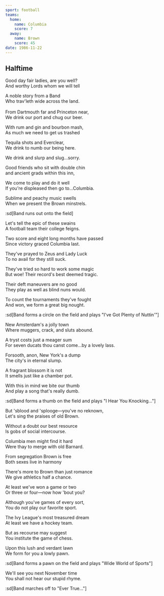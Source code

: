 ```yaml
---
sport: football
teams:
  home:
    name: Columbia
    score: 7
  away:
    name: Brown
    score: 45
date: 1986-11-22
---
```


## Halftime

Good day fair ladies, are you well?\
 And worthy Lords whom we will tell

A noble story from a Band\
 Who trav'leth wide across the land.\
\
 From Dartmouth far and Princeton near,\
 We drink our port and chug our beer.

With rum and gin and bourbon mash,\
 As much we need to get us trashed

Tequila shots and Everclear,\
 We drink to numb our being here.

We drink and slurp and slug...sorry.

Good friends who sit with double chin\
 and ancient grads within this inn,

We come to play and do it well\
 If you're displeased then go to...Columbia.

Sublime and peachy music swells \
 When we present the Brown minstrels.

:sd[Band runs out onto the field]

Let's tell the epic of these swains \
 A football team their college feigns.

Two score and eight long months have passed\
 Since victory graced Columbia last.

They've prayed to Zeus and Lady Luck \
 To no avail for they still suck.

They've tried so hard to work some magic\
 But woe! Their record's best deemed tragic.

Their deft maneuvers are no good \
 They play as well as blind nuns would.

To count the tournaments they've fought\
 And won, we form a great big nought.

:sd[Band forms a circle on the field and plays "I've Got Plenty of Nuttin'"]

New Amsterdam's a jolly town\
 Where muggers, crack, and sluts abound.

A tryst costs just a meager sum\
 For seven ducats thou canst come...by a lovely lass.

Forsooth, anon, New York's a dump\
 The city's in eternal slump.

A fragrant blossom it is not \
 It smells just like a chamber pot.

With this in mind we bite our thumb\
 And play a song that's really dumb.

:sd[Band forms a thumb on the field and plays "I Hear You Knocking..."]

But 'sblood and 'splooge—you've no reknown,\
 Let's sing the praises of old Brown.

Without a doubt our best resource\
 Is gobs of social intercourse.

Columbia men might find it hard\
 Were thay to merge with old Barnard.

From segregation Brown is free\
 Both sexes live in harmony

There's more to Brown than just romance\
 We give athletics half a chance.

At least we've won a game or two\
 Or three or four—now how 'bout you?

Although you've games of every sort,\
 You do not play our favorite sport.

The Ivy League's most treasured dream\
 At least we have a hockey team.

But as recourse may suggest \
 You institute the game of chess.

Upon this lush and verdant lawn\
 We form for you a lowly pawn.

:sd[Band forms a pawn on the field and plays "Wide World of Sports"]

We'll see you next November time\
 You shall not hear our stupid rhyme.

:sd[Band marches off to "Ever True..."]
